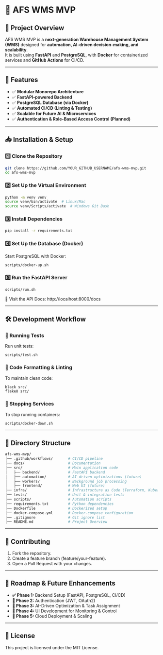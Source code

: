 # 🚀 AFS WMS MVP

## **📌 Project Overview**
AFS WMS MVP is a **next-generation Warehouse Management System (WMS)** designed for **automation, AI-driven decision-making, and scalability**.  
It is built using **FastAPI** and **PostgreSQL**, with **Docker** for containerized services and **GitHub Actions** for CI/CD.

---

## **🔹 Features**
- ✅ **Modular Monorepo Architecture**
- ✅ **FastAPI-powered Backend**
- ✅ **PostgreSQL Database (via Docker)**
- ✅ **Automated CI/CD (Linting & Testing)**
- ✅ **Scalable for Future AI & Microservices**
- ✅ **Authentication & Role-Based Access Control (Planned)**

---

## **📥 Installation & Setup**

### **1️⃣ Clone the Repository**
```sh
git clone https://github.com/YOUR_GITHUB_USERNAME/afs-wms-mvp.git
cd afs-wms-mvp
```

### **2️⃣ Set Up the Virtual Environment**
```sh
python -m venv venv
source venv/bin/activate  # Linux/Mac
source venv/Scripts/activate  # Windows Git Bash
```

### **3️⃣ Install Dependencies**
```sh
pip install -r requirements.txt
```

### **4️⃣ Set Up the Database (Docker)**
Start PostgreSQL with Docker:

```sh
scripts/docker-up.sh
```

### **5️⃣ Run the FastAPI Server**
```sh
scripts/run.sh
```
📌 Visit the API Docs: http://localhost:8000/docs

---

## **🛠 Development Workflow**
### **📌 Running Tests**
Run unit tests:

```sh
scripts/test.sh
```
### **📌 Code Formatting & Linting**
To maintain clean code:

```sh
black src/
flake8 src/
```
### **📌 Stopping Services**
To stop running containers:

```sh
scripts/docker-down.sh
```
---
## **📌 Directory Structure**
```bash
afs-wms-mvp/
│── .github/workflows/       # CI/CD pipeline
│── docs/                    # Documentation
│── src/                     # Main application code
│   ├── backend/             # FastAPI backend
│   ├── automation/          # AI-driven optimizations (future)
│   ├── workers/             # Background job processing
│   ├── frontend/            # Web UI (future)
│── infra/                   # Infrastructure as Code (Terraform, Kubernetes)
│── tests/                   # Unit & integration tests
│── scripts/                 # Automation scripts
│── requirements.txt         # Python dependencies
│── Dockerfile               # Dockerized setup
│── docker-compose.yml       # Docker-compose configuration
│── .gitignore               # Git ignore list
│── README.md                # Project Overview
```
---
## **👥 Contributing**
1. Fork the repository.
2. Create a feature branch (feature/your-feature).
3. Open a Pull Request with your changes.

---
## **📌 Roadmap & Future Enhancements**
- **✅ Phase 1:** Backend Setup (FastAPI, PostgreSQL, CI/CD) 
- **🔄 Phase 2:** Authentication (JWT, OAuth2) 
- **🔄 Phase 3:** AI-Driven Optimization & Task Assignment 
- **🔄 Phase 4:** UI Development for Monitoring & Control 
- **🔄 Phase 5:** Cloud Deployment & Scaling
---
## **📄 License**
This project is licensed under the MIT License.